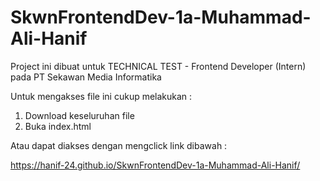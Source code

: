 # SkwnFrontendDev-1a-Muhammad-Ali-Hanif

Project ini dibuat untuk TECHNICAL TEST - Frontend Developer  (Intern) pada PT Sekawan Media Informatika

Untuk mengakses file ini cukup melakukan :
1. Download keseluruhan file
2. Buka index.html

Atau dapat diakses dengan mengclick link dibawah :

https://hanif-24.github.io/SkwnFrontendDev-1a-Muhammad-Ali-Hanif/
